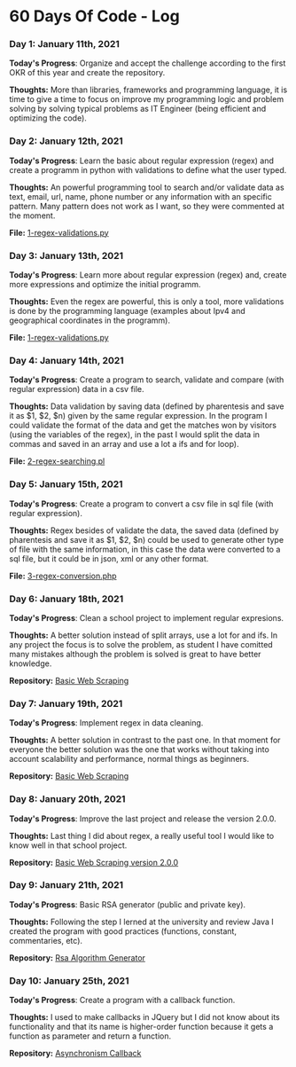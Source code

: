 # 60 Days Of Code - Log

### Day 1: January 11th, 2021

**Today's Progress**: Organize and accept the challenge according to the first OKR of this year and create the repository.

**Thoughts:** More than libraries, frameworks and programming language, it is time to give a time to focus on improve my programming logic and problem solving by solving typical problems as IT Engineer (being efficient and optimizing the code).

### Day 2: January 12th, 2021

**Today's Progress**: Learn the basic about regular expression (regex) and create a programm in python with validations to define what the user typed.

**Thoughts:** An powerful programming tool to search and/or validate data as text, email, url, name, phone number or any information with an specific pattern. Many pattern does not work as I want, so they were commented at the moment.

**File:** [1-regex-validations.py](1-regex-validations.py)

### Day 3: January 13th, 2021

**Today's Progress**: Learn more about regular expression (regex) and, create more expressions and optimize the initial programm.

**Thoughts:** Even the regex are powerful, this is only a tool, more validations is done by the programming language (examples about Ipv4 and geographical coordinates in the programm).

**File:** [1-regex-validations.py](1-regex-validations.py)

### Day 4: January 14th, 2021

**Today's Progress**: Create a program to search, validate and compare (with regular expression) data in a csv file.

**Thoughts:** Data validation by saving data (defined by pharentesis and save it as $1, $2, $n) given by the same regular expression. In the program I could validate the format of the data and get the matches won by visitors (using the variables of the regex), in the past I would split the data in commas and saved in an array and use a lot a ifs and for loop).

**File:** [2-regex-searching.pl](2-regex-searching.pl)

### Day 5: January 15th, 2021

**Today's Progress**: Create a program to convert a csv file in sql file (with regular expression).

**Thoughts:** Regex besides of validate the data, the saved data (defined by pharentesis and save it as $1, $2, $n) could be used to generate other type of file with the same information, in this case the data were converted to a sql file, but it could be in json, xml or any other format.

**File:** [3-regex-conversion.php](2-regex-conversion.php)

### Day 6: January 18th, 2021

**Today's Progress**: Clean a school project to implement regular expresions.

**Thoughts:** A better solution instead of split arrays, use a lot for and ifs. In any project the focus is to solve the problem, as student I have comitted many mistakes although the problem is solved is great to have better knowledge.

**Repository:** [Basic Web Scraping](https://github.com/martin-stepwolf/basic-web-scraping)

### Day 7: January 19th, 2021

**Today's Progress**: Implement regex in data cleaning.

**Thoughts:** A better solution in contrast to the past one. In that moment for everyone the better solution was the one that works without taking into account scalability and performance, normal things as beginners.

**Repository:** [Basic Web Scraping](https://github.com/martin-stepwolf/basic-web-scraping)

### Day 8: January 20th, 2021

**Today's Progress**: Improve the last project and release the version 2.0.0.

**Thoughts:** Last thing I did about regex, a really useful tool I would like to know well in that school project.

**Repository:** [Basic Web Scraping version 2.0.0](https://github.com/martin-stepwolf/basic-web-scraping/releases/tag/2.0.0)

### Day 9: January 21th, 2021

**Today's Progress**: Basic RSA generator (public and private key).

**Thoughts:** Following the step I lerned at the university and review Java I created the program with good practices (functions, constant, commentaries, etc).

**Repository:** [Rsa Algorithm Generator](rsa_algorithm/RsaAlgorithmGenerator.java)

### Day 10: January 25th, 2021

**Today's Progress**: Create a program with a callback function.

**Thoughts:** I used to make callbacks in JQuery but I did not know about its functionality and that its name is higher-order function because it gets a function as parameter and return a function.

**Repository:** [Asynchronism Callback](4.-asynchronism-callback.js)

